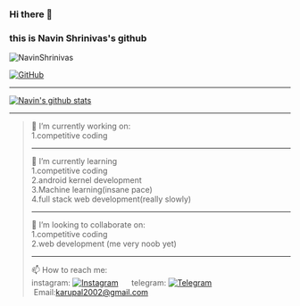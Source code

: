 ### Hi there 👋
### this is Navin Shrinivas's github

<img src="https://komarev.com/ghpvc/?username=NavinShrinivas&style=flat-square" alt="NavinShrinivas" /><br>

[![GitHub](https://img.shields.io/badge/dynamic/json?logo=github&label=GitHub+Followers&labelColor=282c34&color=181717&query=%24.data.totalSubs&url=https%3A%2F%2Fapi.spencerwoo.com%2Fsubstats%2F%3Fsource%3Dgithub%26queryKey%3DNavinShrinivas&longCache=true&theme=dracula)](https://github.com/NavinShrinivas) <br> <hr>

[![Navin's github stats](https://github-readme-stats.vercel.app/api?username=NavinShrinivas&hide=issues&show_icons=true&include_all_commits=true&theme=dracula)](https://github.com/NavinShrinivas) <br> <hr>


>🔭 I’m currently working on: <br>
  >1.competitive coding <br> <hr>
🌱 I’m currently learning <br>
  >1.competitive coding <br> 
  >2.android kernel development <br>
  >3.Machine learning(insane pace) <br>
  >4.full stack web development(really slowly) <br> <hr>
👯 I’m looking to collaborate on: <br> 
  >1.competitive coding <br> 
  >2.web development (me very noob yet) <br>  <hr>
📫 How to reach me: <br>
  instagram: [![Instagram](https://img.shields.io/badge/dynamic/json?logo=instagram&label=%40Navin&labelColor=282c34&color=2CA5E0&query=%24.data.totalSubs&url=https%3A%2F%2Fapi.spencerwoo.com%2Fsubstats%2F%3Fsource%3Dtelegram%26queryKey%3DNavin&longCache=true)](https://www.instagram.com/navin_1110/) &nbsp; &nbsp; &nbsp;telegram: [![Telegram](https://img.shields.io/badge/dynamic/json?logo=telegram&label=%40Navin&labelColor=282c34&color=2CA5E0&query=%24.data.totalSubs&url=https%3A%2F%2Fapi.spencerwoo.com%2Fsubstats%2F%3Fsource%3Dtelegram%26queryKey%3DNavin&longCache=true)](https://t.me/realnavin) &nbsp; &nbsp; &nbsp;Email:karupal2002@gmail.com
<!--**NavinShrinivas/NavinShrinivas** is a ✨ _special_ ✨ repository because its `README.md` (this file) appears on your GitHub profile.-->
